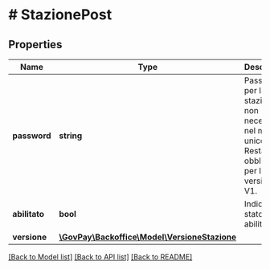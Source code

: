 # # StazionePost

## Properties

Name | Type | Description | Notes
------------ | ------------- | ------------- | -------------
**password** | **string** | Password per la stazione, non necessaria nel modello unico. Resta obbligatoria per la versione &#x3D; V1. | [optional]
**abilitato** | **bool** | Indica lo stato di abilitazione |
**versione** | [**\GovPay\Backoffice\Model\VersioneStazione**](VersioneStazione.md) |  |

[[Back to Model list]](../../README.md#models) [[Back to API list]](../../README.md#endpoints) [[Back to README]](../../README.md)
